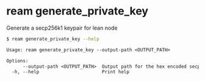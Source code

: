 # ream generate_private_key

Generate a secp256k1 keypair for lean node

```bash
$ ream generate_private_key --help
```
```txt
Usage: ream generate_private_key --output-path <OUTPUT_PATH>

Options:
      --output-path <OUTPUT_PATH>  Output path for the hex encoded secp256k1 keypair
  -h, --help                       Print help
```

